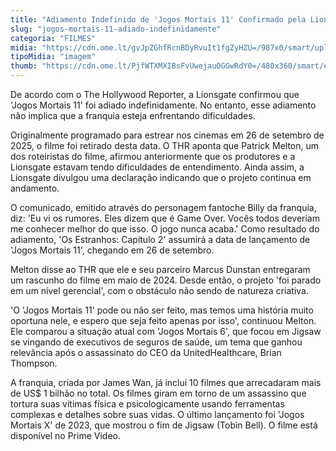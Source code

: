 ```yaml
---
title: "Adiamento Indefinido de 'Jogos Mortais 11' Confirmado pela Lionsgate"
slug: "jogos-mortais-11-adiado-indefinidamente"
categoria: "FILMES"
midia: "https://cdn.ome.lt/gvJpZGhfRcnBDyRvuIt1fgZyHZU=/987x0/smart/uploads/conteudo/fotos/Design_sem_nome_-_2025-03-24T184400.291.png"
tipoMidia: "imagem"
thumb: "https://cdn.ome.lt/PjfWTXMXIBsFvUwejauOGGwRdY0=/480x360/smart/extras/conteudos/Design_sem_nome_-_2025-03-24T184400.291.png"
---
```


De acordo com o The Hollywood Reporter, a Lionsgate confirmou que 'Jogos Mortais 11' foi adiado indefinidamente. No entanto, esse adiamento não implica que a franquia esteja enfrentando dificuldades.

Originalmente programado para estrear nos cinemas em 26 de setembro de 2025, o filme foi retirado desta data. O THR aponta que Patrick Melton, um dos roteiristas do filme, afirmou anteriormente que os produtores e a Lionsgate estavam tendo dificuldades de entendimento. Ainda assim, a Lionsgate divulgou uma declaração indicando que o projeto continua em andamento.

O comunicado, emitido através do personagem fantoche Billy da franquia, diz: 'Eu vi os rumores. Eles dizem que é Game Over. Vocês todos deveriam me conhecer melhor do que isso. O jogo nunca acaba.' Como resultado do adiamento, 'Os Estranhos: Capítulo 2' assumirá a data de lançamento de 'Jogos Mortais 11', chegando em 26 de setembro.

Melton disse ao THR que ele e seu parceiro Marcus Dunstan entregaram um rascunho do filme em maio de 2024. Desde então, o projeto 'foi parado em um nível gerencial', com o obstáculo não sendo de natureza criativa.

'O 'Jogos Mortais 11' pode ou não ser feito, mas temos uma história muito oportuna nele, e espero que seja feito apenas por isso', continuou Melton. Ele comparou a situação atual com 'Jogos Mortais 6', que focou em Jigsaw se vingando de executivos de seguros de saúde, um tema que ganhou relevância após o assassinato do CEO da UnitedHealthcare, Brian Thompson.

A franquia, criada por James Wan, já inclui 10 filmes que arrecadaram mais de US$ 1 bilhão no total. Os filmes giram em torno de um assassino que tortura suas vítimas física e psicologicamente usando ferramentas complexas e detalhes sobre suas vidas. O último lançamento foi 'Jogos Mortais X' de 2023, que mostrou o fim de Jigsaw (Tobin Bell). O filme está disponível no Prime Video.